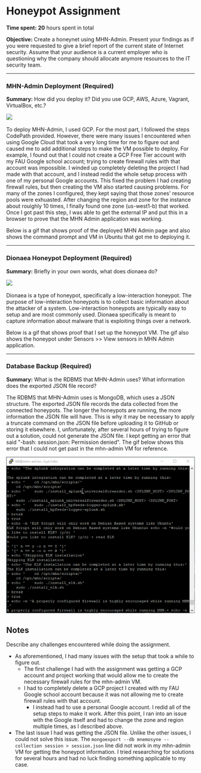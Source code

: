 # Honeypot Assignment

**Time spent:** **20** hours spent in total

**Objective:** Create a honeynet using MHN-Admin. Present your findings as if you were requested to give a brief report of the current state of Internet security. Assume that your audience is a current employer who is questioning why the company should allocate anymore resources to the IT security team.

--- 
### MHN-Admin Deployment (Required)

**Summary:** How did you deploy it? Did you use GCP, AWS, Azure, Vagrant, VirtualBox, etc.?

<img src="mhn-admin.gif">

To deploy MHN-Admin, I used GCP. For the most part, I followed the steps CodePath provided. However, there were many issues I encountered when using Google Cloud that took a very long time for me to figure out and caused me to add additional steps to make the VM possible to deploy. For example, I found out that I could not create a GCP Free Tier account with my FAU Google school account; trying to create firewall rules with that account was impossible. I winded up completely deleting the project I had made with that account, and I instead redid the whole setup process with one of my personal Google accounts. This fixed the problem I had creating firewall rules, but then creating the VM also started causing problems. For many of the zones I configured, they kept saying that those zones' resource pools were exhuasted. After changing the region and zone for the instance about rouighly 10 times, I finally found one zone (us-west1-b) that worked. Once I got past this step, I was able to get the external IP and put this in a browser to prove that the MHN Admin application was working.

Below is a gif that shows proof of the deployed MHN Admin page and also shows the command prompt and VM in Ubuntu that got me to deploying it. 


---
### Dionaea Honeypot Deployment (Required)

**Summary:** Briefly in your own words, what does dionaea do?

<img src="dionaea-honeypot.gif">

Dionaea is a type of honeypot, specifically a low-interaction honeypot. The purpose of low-interaction honeypots is to collect basic information about the attacker of a system. Low-interaction honeypots are typically easy to setup and are most commonly used. Dionaea specifically is meant to capture information about malware that is exploiting things over a network. 

Below is a gif that shows proof that I set up the honeypot VM. The gif also shows the honeypot under Sensors >> View sensors in MHN Admin application. 


---
### Database Backup (Required) 
**Summary:** What is the RDBMS that MHN-Admin uses? What information does the exported JSON file record?

The RDBMS that MHN-Admin uses is MongoDB, which uses a JSON structure. The exported JSON file records the data collected from the connected honeypots. The longer the honeypots are running, the more information the JSON file will have. This is why it may be necessary to apply a truncate command on the JSON file before uploading it to GitHub or storing it elsewhere. I, unfortunately, after several hours of trying to figure out a solution, could not generate the JSON file. I kept getting an error that said "-bash: session.json: Permission denied". The gif below shows this error that I could not get past in the mhn-admin VM for reference.

<img src="database-backup.gif">



## Notes

Describe any challenges encountered while doing the assignment.
- As aforementioned, I had many issues with the setup that took a while to figure out.
    - The first challenge I had with the assignment was getting a GCP account and project working that would allow me to create the necessary firewall rules for the mhn-admin VM.
    - I had to completely delete a GCP project I created with my FAU Google school account because it was not allowing me to create firewall rules with that account.
        - I instead had to use a personal Google account. I redid all of the setup steps to make it work. After this point, I ran into an issue with the Google itself and had to change the zone and region multiple times, as I described above.
- The last issue I had was getting the JSON file. Unlike the other issues, I could not solve this issue. The `mongoexport --db mnemosyne --collection session > session.json` line did not work in my mhn-admin VM for getting the honeypot information. I tried researching for solutions for several hours and had no luck finding something applicable to my case. 
